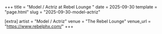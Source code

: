 +++
title = "Model / Actriz at Rebel Lounge "
date = 2025-09-30
template = "page.html"
slug = "2025-09-30-model-actriz"

[extra]
artist = "Model / Actriz"
venue = "The Rebel Lounge"
venue_url = "https://www.rebelphx.com/"
+++
